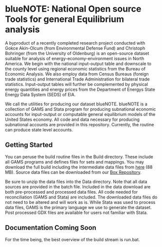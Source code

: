 # blueNOTE: **N**ational **O**pen source **T**ools for general **E**quilibrium analysis

A byproduct of a recently completed research project conducted with Gokce
Akin-Olcum (from Environmental Defense Fund) and Christoph Bohringer
(from the University of Oldenburg) is an open-source dataset suitable for
analysis of energy-economy-environment issues in North America. We begin with
the national input-output table and downscale to the county level using
regional economic statistics from the Bureau of Economic Analysis. We also
employ data from Census Bureaus (foreign trade statistics) and International
Trade Administration for bilateral trade statistics. Input-output tables will
further be complemented by physical energy quantities and energy prices from
the Department of Energys State Energy Data System (SEDS) of EIA.

We call the utilities for producing our dataset blueNOTE. blueNOTE is a
collection of GAMS and Stata program for producing subnational economic
accounts for input-output or computable general equilibrium models of the
United States economy. All code and data necessary for producing subnational
accounts are provided in this repository. Currently, the routine can produce
state level accounts.

## Getting Started ##

You can peruse the build routine files in the Build directory. These include
all GAMS programs and defines files for sets and mappings. You may download the
full build including the intermediate data files from
[here](https://aae.wisc.edu/BlueNOTE/build/build.zip) (88 MB). Source data files can
be downloaded from
our
[Box Repository](https://uwmadison.box.com/s/3pazisdjxc80gu12kdx7hke6tvno7tpz).

Be sure to unzip the data files into the Data directory. Note that all data
sources are provided in the batch file. Included in the data download are both
pre-processed and processed data files. All code needed for reconciliation
(GAMS and Stata) are included. The downloaded data files do not need to be
altered and will work as is. While Stata was used to process data files, GAMS
is the primary language we use to generate the dataset. Post processed GDX
files are available for users not familiar with Stata.

## Documentation Coming Soon ##

For the time being, the best overview of the build stream is run.bat.
